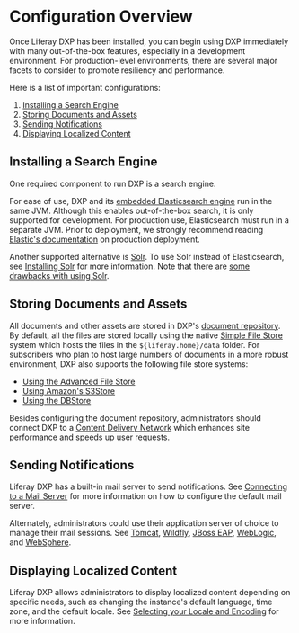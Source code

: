 # Configuration Overview

Once Liferay DXP has been installed, you can begin using DXP immediately with many out-of-the-box features, especially in a development environment. For production-level environments, there are several major facets to consider to promote resiliency and performance.

Here is a list of important configurations:

1. [Installing a Search Engine](#installing-a-search-engine)
1. [Storing Documents and Assets](#storing-documents-and-assets)
1. [Sending Notifications](#sending-notifications)
1. [Displaying Localized Content](#displaying-localized-content)

## Installing a Search Engine

One required component to run DXP is a search engine.

For ease of use, DXP and its [embedded Elasticsearch engine](https://help.liferay.com/hc/articles/360029031631-Elasticsearch#embedded-vs-remote-operation-mode) run in the same JVM. Although this enables out-of-the-box search, it is only supported for development. For production use, Elasticsearch must run in a separate JVM. Prior to deployment, we strongly recommend reading [Elastic's documentation](https://www.elastic.co/guide/en/elasticsearch/reference/7.4/index.html) on production deployment.

Another supported alternative is [Solr](http://lucene.apache.org/solr). To use Solr instead of Elasticsearch, see [Installing Solr](https://help.liferay.com/hc/articles/360032264052-Installing-Solr) for more information. Note that there are [some drawbacks with using Solr](placeholder).

## Storing Documents and Assets

All documents and other assets are stored in DXP's [document repository](./document-repository-overview.md). By default, all the files are stored locally using the native [Simple File Store](./using-the-simple-file-system-store.md) system which hosts the files in the `${liferay.home}/data` folder. For subscribers who plan to host large numbers of documents in a more robust environment, DXP also supports the following file store systems:

* [Using the Advanced File Store](./using-the-advanced-file-system-store.md)
* [Using Amazon's S3Store](./using-amazon-s3-store.md)
* [Using the DBStore](./using-the-dbstore.md)

Besides configuring the document repository, administrators should connect DXP to a [Content Delivery Network](https://help.liferay.com/hc/articles/360028810352-Content-Delivery-Network) which enhances site performance and speeds up user requests.

## Sending Notifications

Liferay DXP has a built-in mail server to send notifications. See [Connecting to a Mail Server](placeholder) for more information on how to configure the default mail server.

Alternately, administrators could use their application server of choice to manage their mail sessions. See [Tomcat](../01-installing-dxp/01-installing-liferay-on-an-application-server/01-installing-liferay-on-tomcat.md/#mail-configuration), [Wildfly](placeholder), [JBoss EAP](placeholder), [WebLogic](placeholder), and [WebSphere](../01-installing-dxp/01-installing-liferay-on-an-application-server/05-installing-liferay-on-websphere.md#mail-configuration).

## Displaying Localized Content

Liferay DXP allows administrators to display localized content depending on specific needs, such as changing the instance's default language, time zone, and the default locale. See [Selecting your Locale and Encoding](placeholder) for more information.
